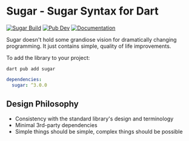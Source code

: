 # Sugar - Sugar Syntax for Dart
[![Sugar Build](https://github.com/forus-labs/cauldron/workflows/Sugar%20Build/badge.svg)](https://github.com/forus-labs/cauldron/actions?query=workflow%3A%22Sugar+Build%22)
[![Pub Dev](https://img.shields.io/pub/v/sugar)](https://pub.dev/packages/sugar)
[![Documentation](https://img.shields.io/badge/documentation-latest-brightgreen.svg)](https://pub.dev/documentation/sugar/latest/)

Sugar doesn't hold some grandiose vision for dramatically changing programming. It just contains simple, quality of life improvements.

To add the library to your project:
```shell
dart pub add sugar 
```

```yaml
dependencies:
  sugar: ^3.0.0
```

## Design Philosophy
* Consistency with the standard library's design and terminology
* Minimal 3rd-party dependencies
* Simple things should be simple, complex things should be possible

